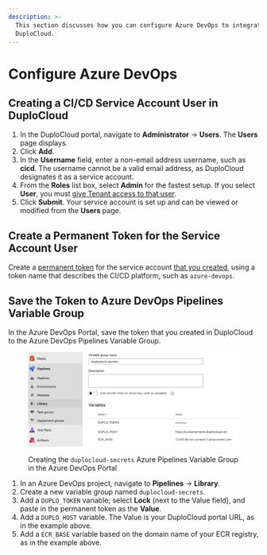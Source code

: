 ```yaml
---
description: >-
  This section discusses how you can configure Azure DevOps to integrate with
  DuploCloud.
---
```


# Configure Azure DevOps

## Creating a CI/CD Service Account User in DuploCloud <a href="#create-cicd-service-account-user-in-duplocloud" id="create-cicd-service-account-user-in-duplocloud"></a>

1. In the DuploCloud portal, navigate to **Administrator** -> **Users**. The **Users** page displays.
2. Click **Add**.
3. In the **Username** field, enter a non-email address username, such as **cicd**. The username cannot be a valid email address, as DuploCloud designates it as a service account.&#x20;
4. From the **Roles** list box, select **Admin** for the fastest setup. If you select **User**, you must [give Tenant access to that user](../../access-control/tenant-access/).
5. Click **Submit**. Your service account is set up and can be viewed or modified from the **Users** page.

## Create a Permanent Token for the Service Account User <a href="#create-permanent-token-for-service-account-user" id="create-permanent-token-for-service-account-user"></a>

Create a [permanent token](../../access-control/api-tokens.md#permanent-api-tokens) for the service account [that you created](configure-azure-devops.md#create-cicd-service-account-user-in-duplocloud), using a token name that describes the CI/CD platform, such as `azure-devops`.

## Save the Token to Azure DevOps Pipelines Variable Group <a href="#save-token-to-azure-devops-pipelines-variable-group" id="save-token-to-azure-devops-pipelines-variable-group"></a>

In the Azure DevOps Portal, save the token that you created in DuploCloud to the Azure DevOps Pipelines Variable Group.

<figure><img src="../../.gitbook/assets/azure-devops-duplocloud-secrets.png" alt="Azure DevOps Pipelines Library section with a Variable Group named duplocloud-secrets selected for editing. DUPLO_TOKEN is defined but the value is secret and hidden. DUPLO_HOST is the URL for the DuploCloud portal including the https but not any path suffix. ECR_BASE is defined with the FQDN for an ECR repo for account 12345 but excluding any repo-specific path."><figcaption><p>Creating the <code>duplocloud-secrets</code> Azure Pipelines Variable Group in the Azure DevOps Portal</p></figcaption></figure>

1. In an Azure DevOps project, navigate to **Pipelines** -> **Library**.
2. Create a new variable group named `duplocloud-secrets`.
3. Add a `DUPLO_TOKEN` variable; select **Lock** (next to the Value field), and paste in the permanent token as the **Value**.
4. Add a `DUPLO_HOST` variable. The Value is your DuploCloud portal URL, as in the example above.
5. Add a `ECR_BASE` variable based on the domain name of your ECR registry, as in the example above.
